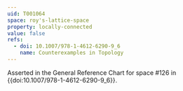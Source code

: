 ```yaml
---
uid: T001064
space: roy's-lattice-space
property: locally-connected
value: false
refs:
  - doi: 10.1007/978-1-4612-6290-9_6
    name: Counterexamples in Topology
---
```

Asserted in the General Reference Chart for space #126 in
{{doi:10.1007/978-1-4612-6290-9_6}}.
